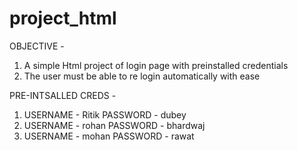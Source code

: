 # project_html
OBJECTIVE -
1) A simple Html project of login page with preinstalled credentials 
2) The user must be able to re login automatically with ease 

PRE-INTSALLED CREDS -
1)   USERNAME - Ritik
     PASSWORD - dubey
2)   USERNAME - rohan
     PASSWORD - bhardwaj
3)  USERNAME - mohan
     PASSWORD - rawat
